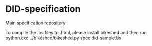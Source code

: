 # DID-specification
Main specification repository

To compile the .bs files to .html, please install bikeshed and then run
python.exe ../bikeshed/bikeshed.py spec  did-sample.bs

